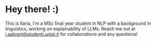 # Hey there! :) 
This is Ilaria, I'm a MSc final year student in NLP with a background in linguistics, working on explainability of LLMs. 
Reach me out at i.salogni@studenti.unipi.it for collaborations and any questions!

